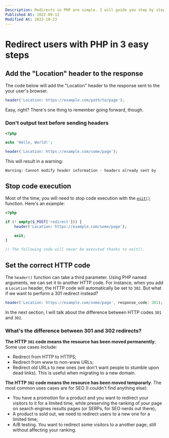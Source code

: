```yaml
---
Description: Redirects in PHP are simple. I will guide you step by step and show you how to dodge some traps. Finally, we'll learn the nuance between 301 and 302 redirects.
Published At: 2022-09-12
Modified At: 2022-10-23
---
```


# Redirect users with PHP in 3 easy steps

## Add the "Location" header to the response

The code below will add the "Location" header to the response sent to the your user's browser.

```php
header('Location: https://example.com/path/to/page');
```

Easy, right? There's one thing to remember going forward, though.

### Don't output text before sending headers

```php
<?php

echo 'Hello, World!';

header('Location: https://example.com/some/page');
```

This will result in a warning:

```
Warning: Cannot modify header information - headers already sent by
```

## Stop code execution

Most of the time, you will need to stop code execution with the [`exit()`](https://www.php.net/exit) function. Here's an example:

```php
<?php

if (! empty($_POST['redirect'])) {
    header('Location: https://example.com/some/page');

    exit;
}

// The following code will never be executed thanks to exit().
```

## Set the correct HTTP code

The `header()` function can take a third parameter. Using PHP named arguments, we can set it to another HTTP code. For instance, when you add a `Location` header, the HTTP code will automatically be set to `302`. But what if we want to perform a 301 redirect instead?

```php
header('Location: https://example.com/some/page', response_code: 301);
```

In the next section, I will talk about the difference between HTTP codes `301` and `302`.

### What's the difference between 301 and 302 redirects?

**The HTTP `301` code means the resource has been moved permanently**; Some use cases include:
- Redirect from HTTP to HTTPS;
- Redirect from www to non-www URLs;
- Redirect old URLs to new ones (we don't want people to stumble upon dead links). This is useful when migrating to a new domain.

**The HTTP `302` code means the resource has been moved temporarly**. The most common uses cases are for SEO (I couldn't find anything else):
- You have a promotion for a product and you want to redirect your visitors to it for a limited time, while preserving the ranking of your page on search engines results pages (or SERPs, for SEO nerds out there);
- A product is sold out, we need to redirect users to a new one for a limited time;
- A/B testing. You want to redirect some visitors to a another page, still without affecting your ranking.
